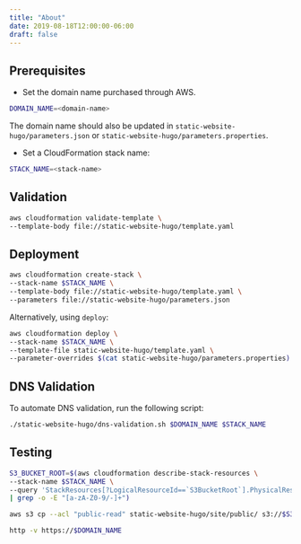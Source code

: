 ```yaml
---
title: "About"
date: 2019-08-18T12:00:00-06:00
draft: false
---
```


## Prerequisites

- Set the domain name purchased through AWS.

```bash
DOMAIN_NAME=<domain-name>
```

The domain name should also be updated in `static-website-hugo/parameters.json` or `static-website-hugo/parameters.properties`.

- Set a CloudFormation stack name:

```bash
STACK_NAME=<stack-name>
```

## Validation

```bash
aws cloudformation validate-template \
--template-body file://static-website-hugo/template.yaml
```

## Deployment

```bash
aws cloudformation create-stack \
--stack-name $STACK_NAME \
--template-body file://static-website-hugo/template.yaml \
--parameters file://static-website-hugo/parameters.json
```

Alternatively, using `deploy`:

```bash
aws cloudformation deploy \
--stack-name $STACK_NAME \
--template-file static-website-hugo/template.yaml \
--parameter-overrides $(cat static-website-hugo/parameters.properties)
```

## DNS Validation

To automate DNS validation, run the following script:

```bash
./static-website-hugo/dns-validation.sh $DOMAIN_NAME $STACK_NAME
```

## Testing

```bash
S3_BUCKET_ROOT=$(aws cloudformation describe-stack-resources \
--stack-name $STACK_NAME \
--query 'StackResources[?LogicalResourceId==`S3BucketRoot`].PhysicalResourceId' \
| grep -o -E "[a-zA-Z0-9/-]+")
```

```bash
aws s3 cp --acl "public-read" static-website-hugo/site/public/ s3://$S3_BUCKET_ROOT
```

```bash
http -v https://$DOMAIN_NAME
```
